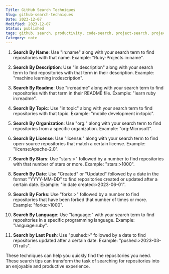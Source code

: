 ```yaml
---
Title: GitHub Search Techniques
Slug: github-search-techniques
Date: 2023-12-07
Modified: 2023-12-07
Status: published
tags: github, search, productivity, code-search, project-search, project-discovery
Category: note
---
```



1. **Search By Name**: Use "in:name" along with your search term to find repositories with that name. Example: "Ruby-Projects in:name".
    
2. **Search By Description**: Use "in:description" along with your search term to find repositories with that term in their description. Example: "machine learning in:description".
    
3. **Search By Readme**: Use "in:readme" along with your search term to find repositories with that term in their README file. Example: "learn ruby in:readme".
    
4. **Search By Topic**: Use "in:topic" along with your search term to find repositories with that topic. Example: "mobile development in:topic".
    
5. **Search By Organization**: Use "org:" along with your search term to find repositories from a specific organization. Example: "org:Microsoft".
    
6. **Search By License**: Use "license:" along with your search term to find open-source repositories that match a certain license. Example: "license:Apache-2.0".
    
7. **Search By Stars**: Use "stars:>" followed by a number to find repositories with that number of stars or more. Example: "stars:>1000".
    
8. **Search By Date**: Use "Created" or "Updated" followed by a date in the format "YYYY-MM-DD" to find repositories created or updated after a certain date. Example: "in:date created:>2023-06-01".
    
9. **Search By Forks**: Use "forks:>" followed by a number to find repositories that have been forked that number of times or more. Example: "forks:>1000".
    
10. **Search By Language**: Use "language:" with your search term to find repositories in a specific programming language. Example: "language:ruby".
    
11. **Search by Last Push**: Use "pushed:>" followed by a date to find repositories updated after a certain date. Example: "pushed:>2023-03-01 rails".
    

These techniques can help you quickly find the repositories you need. These search tips can transform the task of searching for repositories into an enjoyable and productive experience.